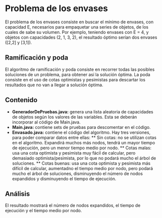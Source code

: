 # Problema de los envases
El problema de los envases consiste en buscar el mínimo de envases, con capacidad E, necesarios para empaquetar una series de objetos, de los cuales de sabe su volumen. 
Por ejemplo, teniendo envases con E = 4, y objetos con capacidades (2, 1, 3, 2), el resultado óptimo serían dos envases ([2,2] y [3,1]).

## Ramificación y poda
El algoritmo de ramificación y poda consiste en recorrer todas las posibles soluciones de un problema, para obtener así la solución óptima. La poda consiste en el uso de cotas optimistas y pesimistas para descartar los resultados que no van a llegar a solución óptima. 

## Contenido

* __GeneradorDePruebas.java:__ genera una lista aleatoria de capacidades de objetos según los valores de las variables. Esta se deberán incorporar al código de Main.java.
* __Main.java:__ contiene sets de pruebas para descomentar en el código.
* __Envasado.java:__ contiene el código del algoritmo. Hay tres versiones, para poder comparar datos entre ellas:
** Sin cotas: no se utilizan cotas en el algoritmo. Expandirá muchos más nodos, tendrá un mayor tiempo de ejecución, pero un menor tiempo medio por nodo.
** Cotas malas: usa una cota optimista y pesimista muy fácil de calcular, pero demasiado optimista/pesimista, por lo que no podará mucho el árbol de soluciones. 
** Cotas buenas: usa una cota optimista y pesimista más difícil de calcular, aumentadno el tiempo medio por nodo, pero podará mucho el árbol de soluciones, disminuyendo el número de nodos expandidos y disminuyendo el tiempo de ejecución.

## Análisis 

El resultado mostrará el número de nodos expandidos, el tiempo de ejecución y el tiempo medio por nodo. 
